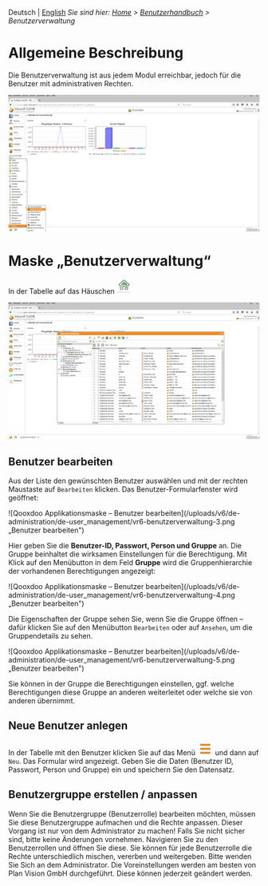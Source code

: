 <!-- TITLE: Benutzerverwaltung -->
<!-- SUBTITLE: Verwaltung der Benutzerrollen und Benutzer -->

Deutsch | [English](/en/modules/user-management)
*Sie sind hier: [Home](/home) > [Benutzerhandbuch](/de/user-guide) > Benutzerverwaltung*

# Allgemeine Beschreibung

Die Benutzerverwaltung ist aus jedem Modul erreichbar, jedoch für die Benutzer mit administrativen Rechten.

![Qooxdoo Applikationsmaske - Benutzerverwaltung](/uploads/v6/de-administration/de-user_management/vr6-benutzerverwaltung-1.png " Benutzerverwaltung")

# Maske „Benutzerverwaltung“

In der Tabelle auf das Häuschen ![Qooxdoo Applikationsmaske - Button Home](/uploads/v6/de-allgemein/vr6-button-tree_home.png "Button Home") 

![Qooxdoo Applikationsmaske - Benutzerliste](/uploads/v6/de-administration/de-user_management/vr6-benutzerverwaltung-2.png " Benutzerliste")

## Benutzer bearbeiten

Aus der Liste den gewünschten Benutzer auswählen und mit der rechten Maustaste auf `Bearbeiten` klicken. Das Benutzer-Formularfenster wird geöffnet:

![Qooxdoo Applikationsmaske – Benutzer bearbeiten](/uploads/v6/de-administration/de-user_management/vr6-benutzerverwaltung-3.png „Benutzer bearbeiten")

Hier geben Sie die **Benutzer-ID, Passwort, Person und Gruppe** an. Die Gruppe beinhaltet die wirksamen Einstellungen für die Berechtigung. Mit Klick auf den Menübutton in dem Feld **Gruppe** wird die Gruppenhierarchie der vorhandenen Berechtigungen angezeigt:

![Qooxdoo Applikationsmaske – Benutzer bearbeiten](/uploads/v6/de-administration/de-user_management/vr6-benutzerverwaltung-4.png „Benutzer bearbeiten")

Die Eigenschaften der Gruppe sehen Sie, wenn Sie die Gruppe öffnen – dafür klicken Sie auf den Menübutton `Bearbeiten` oder auf `Ansehen`, um die Gruppendetails zu sehen.

![Qooxdoo Applikationsmaske – Benutzer bearbeiten](/uploads/v6/de-administration/de-user_management/vr6-benutzerverwaltung-5.png „Benutzer bearbeiten")

Sie können in der Gruppe die Berechtigungen einstellen, ggf. welche Berechtigungen diese Gruppe an anderen weiterleitet oder welche sie von anderen übernimmt.

## Neue Benutzer anlegen

In der Tabelle mit den Benutzer klicken Sie auf das Menü ![Qooxdoo Applikationsmaske - Menü Button](/uploads/v6/de-allgemein/vr6-menu-button.png "Menü Button") und dann auf `Neu`. Das Formular wird angezeigt. Geben Sie die Daten (Benutzer ID, Passwort, Person und Gruppe) ein und speichern Sie den Datensatz.

## Benutzergruppe erstellen / anpassen
Wenn Sie die Benutzergruppe (Benutzerrolle) bearbeiten möchten, müssen Sie diese Benutzergruppe aufmachen und die Rechte anpassen. 
Dieser Vorgang ist nur von dem Administrator zu machen! Falls Sie nicht sicher sind, bitte keine Änderungen vornehmen. 
Navigieren Sie zu den Benutzerrollen und öffnen Sie diese. Sie können für jede Benutzerrolle die Rechte unterschiedlich mischen, vererben und weitergeben. Bitte wenden Sie Sich an dem Administrator. Die Voreinstellungen werden am besten von Plan Vision GmbH durchgeführt. Diese können jederzeit geändert werden. 
